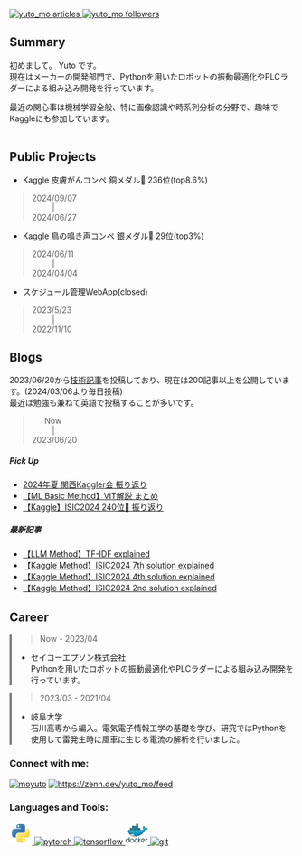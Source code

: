 <p align="left">
  <!-- <a href="https://github.com/yuto-m12">
    <img height="20" src="https://komarev.com/ghpvc/?username=yuto-m12" />
  </a>
  <a href="https://github.com/Keichan15">
    <img height="20" src="https://img.shields.io/github/followers/yuto-m12?label=follow&logo=github&style=flat" />
  </a> -->
  <!-- Like のバッジ -->
  <!-- <a href="https://zenn.dev/yuto_mo">
    <img src="https://zenn.badge.nikaera.com/s/yuto_mo/likes?style=plastic" alt="yuto_mo likes" />
  </a> -->
  <!-- Articles のバッジ -->
  <a href="https://zenn.dev/yuto_mo/articles">
    <img src="https://zenn.badge.nikaera.com/s/yuto_mo/articles?style=plastic" alt="yuto_mo articles" />
  </a>
  <!-- Followers のバッジ -->
  <a href="https://zenn.dev/yuto_mo/followers">
    <img src="https://zenn.badge.nikaera.com/s/yuto_mo/followers?style=plastic" alt="yuto_mo followers" />
  </a>

## Summary
初めまして。 Yuto です。  
現在はメーカーの開発部門で、Pythonを用いたロボットの振動最適化やPLCラダーによる組み込み開発を行っています。

最近の関心事は機械学習全般、特に画像認識や時系列分析の分野で、趣味でKaggleにも参加しています。
<br>
<br>


## Public Projects
<!-- >2024/09/07 - 2024/06/27 -->
- Kaggle 皮膚がんコンペ 銅メダル🥉 236位(top8.6%)
>2024/09/07  
>&nbsp;&nbsp;&nbsp;&nbsp;&nbsp;&nbsp;&nbsp;&nbsp;&nbsp;|  
>2024/06/27
- Kaggle 鳥の鳴き声コンペ 銀メダル🥈 29位(top3%) 
>2024/06/11  
>&nbsp;&nbsp;&nbsp;&nbsp;&nbsp;&nbsp;&nbsp;&nbsp;&nbsp;|  
>2024/04/04
- スケジュール管理WebApp(closed)
>2023/5/23  
>&nbsp;&nbsp;&nbsp;&nbsp;&nbsp;&nbsp;&nbsp;&nbsp;&nbsp;|  
>2022/11/10

## Blogs
2023/06/20から[技術記事](https://zenn.dev/yuto_mo)を投稿しており、現在は200記事以上を公開しています。(2024/03/06より毎日投稿)  
最近は勉強も兼ねて英語で投稿することが多いです。

>&nbsp;&nbsp;&nbsp;&nbsp;&nbsp;&thinsp;Now  
>&nbsp;&nbsp;&nbsp;&nbsp;&nbsp;&nbsp;&nbsp;&nbsp;&nbsp;|  
>2023/06/20
##### Pick Up

- [2024年夏 関西Kaggler会 振り返り](https://zenn.dev/yuto_mo/articles/9366013cba8d11)
- [【ML Basic Method】VIT解説 まとめ](https://zenn.dev/yuto_mo/articles/d42cce7a8441fa)
- [【Kaggle】ISIC2024 240位🥉 振り返り](https://zenn.dev/yuto_mo/articles/9366013cba8d11)


##### 最新記事
<!-- BLOG-POST-LIST:START -->
- [【LLM Method】TF-IDF explained](https://zenn.dev/yuto_mo/articles/d394e949f4f179)
- [【Kaggle Method】ISIC2024 7th solution explained](https://zenn.dev/yuto_mo/articles/db30c57ece13b6)
- [【Kaggle Method】ISIC2024 4th solution explained](https://zenn.dev/yuto_mo/articles/8627736450dab7)
- [【Kaggle Method】ISIC2024  2nd solution explained](https://zenn.dev/yuto_mo/articles/9585f0bf4d458b)
<!-- BLOG-POST-LIST:END -->


## Career

<div style="border-left: 4px solid gray; padding-left: 10px;">

>Now - 2023/04
- セイコーエプソン株式会社   
Pythonを用いたロボットの振動最適化やPLCラダーによる組み込み開発を行っています。<br>

</div>

<div style="border-left: 4px solid gray; padding-left: 10px;">

>2023/03 - 2021/04
- 岐阜大学  
石川高専から編入。電気電子情報工学の基礎を学び、研究ではPythonを使用して雷発生時に風車に生じる電流の解析を行いました。

</div>



<h3 align="left">Connect with me:</h3>
<p align="left">
<a href="https://kaggle.com/moyuto" target="blank"><img align="center" src="https://raw.githubusercontent.com/rahuldkjain/github-profile-readme-generator/master/src/images/icons/Social/kaggle.svg" alt="moyuto" height="30" width="40" /></a>
<a href="/https://zenn.dev/yuto_mo/feed" target="blank"><img align="center" src="https://raw.githubusercontent.com/rahuldkjain/github-profile-readme-generator/master/src/images/icons/Social/rss.svg" alt="https://zenn.dev/yuto_mo/feed" height="30" width="40" /></a>
</p>
<h3 align="left">Languages and Tools:</h3>
<p align="left"> 
<a href="https://www.python.org" target="_blank" rel="noreferrer"> 
<img src="https://raw.githubusercontent.com/devicons/devicon/master/icons/python/python-original.svg" alt="python" width="40" height="40"/> 
</a> 
<a href="https://pytorch.org/" target="_blank" rel="noreferrer"> <img src="https://www.vectorlogo.zone/logos/pytorch/pytorch-icon.svg" alt="pytorch" width="40" height="40"/> 
</a> 
<a href="https://www.tensorflow.org" target="_blank" rel="noreferrer"> 
<img src="https://www.vectorlogo.zone/logos/tensorflow/tensorflow-icon.svg" alt="tensorflow" width="40" height="40"/> 
</a> 
<a href="https://www.docker.com/" target="_blank" rel="noreferrer">
<img src="https://raw.githubusercontent.com/devicons/devicon/master/icons/docker/docker-original-wordmark.svg" alt="docker" width="40" height="40"/> 
</a> 
<a href="https://git-scm.com/" target="_blank" rel="noreferrer"> 
<img src="https://www.vectorlogo.zone/logos/git-scm/git-scm-icon.svg" alt="git" width="40" height="40"/>
</a>
